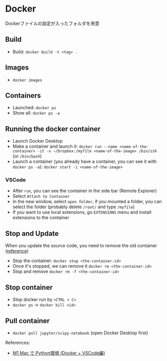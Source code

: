 # Docker

Dockerファイルの設定が入ったフォルダを用意

## Build

* Build: `docker build -t <tag> .` 

## Images
* `docker images`

## Containers
* Launched: `docker ps`
* Show all: `docker ps -a`


## Running the docker container
* Launch Docker Desktop
* Make a container and launch it: `docker run --name <name-of-the-container> -it -v ~/Dropbox:/myfile <name-of-the-image> /bin/zsh` (or `/bin/bash`)
* Launch a container (you already have a container, you can see it with `docker ps -a`): `docker start -i <name-of-the-image>`

### VSCode
* After `run`, you can see the container in the side bar (Remote Explorer)
* Select `Attach to Container`
* In the new window, select `open folder`, if you mounted a folder, you can select the folder (probably delete `/root/` and type `/myfile`)
* If you want to use local extensions, go `EXTENSIONS` menu and install extensions to the container


## Stop and Update
When you update the source code, you need to remove the old container ([reference](https://docs.docker.com/get-started/03_updating_app/#update-the-source-code))
* Stop the container: `docker stop <the-container-id>`
* Once it's stopped, we can remove it `docker rm <the-container-id>`
* Stop and remove `docker rm -f <the-container-id>`


## Stop container
* Stop docker run by `<CTRL + C>`
* `docker ps` -> `docker kill <id>`


## Pull container
* `docker pull jupyter/scipy-notebook` (open Docker Desktop first)


References:
* [M1 Mac で Python環境 (Docker + VSCode編)](https://zenn.dev/ochamikan/articles/24465ac14a9e24)

